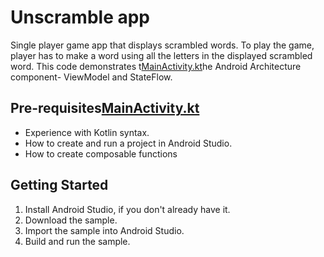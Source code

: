 Unscramble app
=================================

Single player game app that displays scrambled words. To play the game, player has to make a
word using all the letters in the displayed scrambled word.
This code demonstrates t[MainActivity.kt](app%2Fsrc%2Fmain%2Fjava%2Fcom%2Fexample%2Funscramble%2FMainActivity.kt)he Android Architecture component- ViewModel and StateFlow.


Pre-requisites[MainActivity.kt](app%2Fsrc%2Fmain%2Fjava%2Fcom%2Fexample%2Funscramble%2FMainActivity.kt)
--------------
* Experience with Kotlin syntax.
* How to create and run a project in Android Studio.
* How to create composable functions 


Getting Started
---------------
1. Install Android Studio, if you don't already have it.
2. Download the sample.
3. Import the sample into Android Studio.
4. Build and run the sample.
